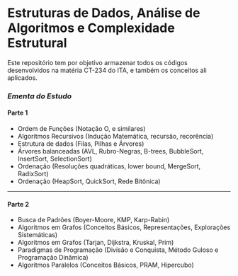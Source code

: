 # Estruturas de Dados, Análise de Algoritmos e Complexidade Estrutural

Este repositório tem por objetivo armazenar todos os códigos desenvolvidos na matéria CT-234 do ITA, e também os conceitos ali aplicados.

### *Ementa do Estudo*

#### Parte 1

* Ordem de Funções (Notação O, e similares)
* Algoritmos Recursivos (Indução Matemática, recursão, recorência)
* Estrutura de dados (Filas, Pilhas e Árvores)
* Árvores balanceadas (AVL, Rubro-Negras, B-trees, BubbleSort, InsertSort, SelectionSort)
* Ordenação (Resoluções quadráticas, lower bound, MergeSort, RadixSort)
* Ordenação (HeapSort, QuickSort, Rede Bitônica)
  
---

#### Parte 2

* Busca de Padrões (Boyer-Moore, KMP, Karp-Rabin)
* Algoritmos em Grafos (Conceitos Básicos, Representações, Explorações Sistemáticas)
* Algoritmos em Grafos (Tarjan, Dijkstra, Kruskal, Prim)
* Paradigmas de Programação (Divisão e Conquista, Método Guloso e Programação Dinâmica)
* Algoritmos Paralelos (Conceitos Básicos, PRAM, Hipercubo)
